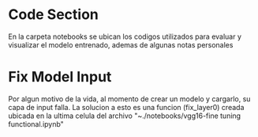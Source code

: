 # Code Section
En la carpeta notebooks se ubican los codigos utilizados para evaluar y visualizar el modelo entrenado, ademas de algunas notas personales

# Fix Model Input
Por algun motivo de la vida, al momento de crear un modelo y cargarlo, su capa de input falla.
La solucion a esto es una funcion (fix_layer0) creada ubicada en la ultima celula del archivo "~./notebooks/vgg16-fine tuning functional.ipynb"